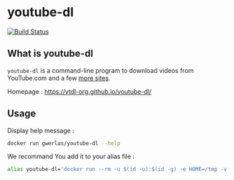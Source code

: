 youtube-dl
==========

[![Build Status](https://travis-ci.org/Gwerlas/docker-youtube-dl.svg?branch=master)](https://travis-ci.org/Gwerlas/docker-youtube-dl)

What is youtube-dl
------------------

`youtube-dl` is a command-line program to download videos from YouTube.com and a few [more sites](http://ytdl-org.github.io/youtube-dl/supportedsites.html).

Homepage : https://ytdl-org.github.io/youtube-dl/

Usage
-----

Display help message :

```sh
docker run gwerlas/youtube-dl --help
```

We recommand You add it to your alias file :

```sh
alias youtube-dl='docker run --rm -u $(id -u):$(id -g) -e HOME=/tmp -v $PWD:/data -w /data gwerlas/youtube-dl'
```
